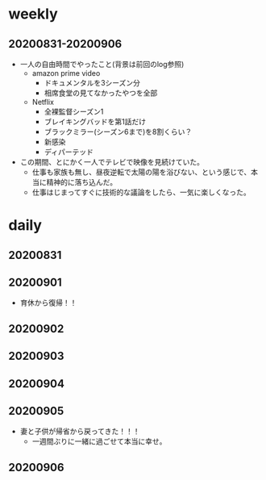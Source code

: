 # weekly
## 20200831-20200906
* 一人の自由時間でやったこと(背景は前回のlog参照)
  * amazon prime video
    * ドキュメンタルを3シーズン分
    * 相席食堂の見てなかったやつを全部
  * Netflix
    * 全裸監督シーズン1
    * ブレイキングバッドを第1話だけ
    * ブラックミラー(シーズン6まで)を8割くらい？
    * 新感染
    * ディパーテッド
* この期間、とにかく一人でテレビで映像を見続けていた。
  * 仕事も家族も無し、昼夜逆転で太陽の陽を浴びない、という感じで、本当に精神的に落ち込んだ。
  * 仕事はじまってすぐに技術的な議論をしたら、一気に楽しくなった。

# daily
## 20200831

## 20200901
* 育休から復帰！！

## 20200902

## 20200903

## 20200904

## 20200905
* 妻と子供が帰省から戻ってきた！！！
  * 一週間ぶりに一緒に過ごせて本当に幸せ。

## 20200906


